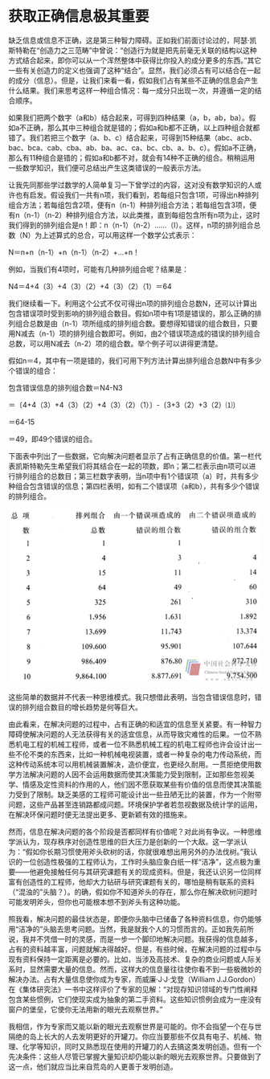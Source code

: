 # 获取正确信息极其重要

缺乏信息或信息不正确，这是第三种智力障碍。正如我们前面讨论过的，阿瑟·凯斯特勒在“创造力之三范畴”中曾说：“创造行为就是把先前毫无关联的结构以这种方式结合起来，即你可以从一个浑然整体中获得比你投入的成分更多的东西。”其它一些有关创造力的定义也强调了这种“结合”。显然，我们必须占有可以结合在一起的成分（信息）。但是，让我们来看一看，假如我们占有某些不正确的信息会产生什么结果。我们来思考这样一种组合情况：每一成分只出现一次，并遵循一定的结合顺序。

如果我们把两个数字（a和b）结合起来，可得到四种结果（a，b，ab，ba）。假如a不正确，那么其中三种组合就是错的；假如a和b都不正确，以上四种组合就都错了。我们若把三个数字（a、b、c）结合起来，可得到15种结果（abc、acb、bac、bca、cab、cba、ab、ba、ac、ca、bc、cb、a、b、c）。假如a不正确，那么有11种组合是错的；假如a和b都不对，就会有14种不正确的组合。稍稍运用一些数学知识，我们便可总结出产生这类错误的一般表示方法。

让我先同那些学过数学的人简单复习一下曾学过的内容，这对没有数学知识的人或许也有启发。假设我们一共有n项，我们看到，若每组只包含1项，可得出n种排列组合方法；若每组包含2项，便有n（n-1）种排列组合方法；若每组包含3项，便有n（n-1）（n-2）种排列组合方法，以此类推，直到每组包含所有n项为止，这时我们得到的排列组合是n！即：n（n-1）（n-2）……（I）。这样，n项的排列组合总数（N）为上述算式的总合，可以用这样一个数学公式表示：

N＝n+n（n-1）+n（n-1）（n-2）+…+n！

例如，当我们有4项时，可能有几种排列组合呢？结果是：

N4＝4+4（3）+4（3）（2）+4（3）（2）（1）＝64

我们继续看一下。利用这个公式不仅可得出n项的排列组合总数N，还可以计算出包含错误项时受到影响的排列组合数目。假如n项中有1项是错误的，那么正确的排列组合总数是由（n-1）项所组成的排列组合数。要想得知错误的组合数目，只要用N减去（n-1）项的排列组合数即可。例如，由2个错误项造成的错误的排列组合总数，可以用N减去（n-2）项的组合数。举个例子可以讲得更清楚。

假如n＝4，其中有一项是错的，我们可用下列方法计算出排列组合总数N中有多少个错误的组合：

包含错误信息的排列组合数＝N4-N3

＝〔4+4（3）+4（3）（2）+4（3）（2）（1）〕-〔3+3（2）+3（2）⑴〕

＝64-15

＝49，即49个错误的组合。

下面表中列出了一些数据，它向解决问题者显示了占有正确信息的价值。第一栏代表凯斯特勒先生希望我们将其结合在一起的项数，即n；第二栏表示由n项可以进行排列组合的总数目；第三栏数字表明，当n项中有1个错误项（a）时，共有多少种组合包含错误的信息；第四栏表明，如有二个错误项（a和b），共有多少个错误的排列组合。

![](c5-2.jpg)

这些简单的数据并不代表一种思维模式。我只想借此表明，当包含错误信息时，错误的排列组合数目的增长趋势是何等巨大。

由此看来，在解决问题的过程中，占有正确的和适宜的信息至关紧要。有一种智力障碍使解决问题的人无法获得有关的适宜信息，从而导致灾难性的后果。一位不熟悉机电工程的机械工程师，或者一位不熟悉机械工程的机电工程师也许会设计出一些不伦不类的东西来，比如一种机械电视装置，或者一种复杂的电力传动系统，而这种传动系统本可以用机械装置解决，造价便宜，也更经久耐用。一贯拒绝使用数学方法解决问题的人因不会运用数据而使其决策能力受到限制，正如那些忽视美学、情感及定性资料的作用的人，他们因不愿获取某些有价值的信息而使其决策能力受到了限制。缺乏美感的工程师可能设计出一些丑陋无比的装置，作为一个附带问题，这些产品甚至连销路都成问题。环境保护学者若忽视数据及统计学的运用，在解决环保问题时便无法提出更多、更新颖有效的措施来。

然而，信息在解决问题的各个阶段是否都同样有价值呢？对此尚有争议。一种思维学派认为，现存秩序对创造性思维的巨大压力是创新的一个大敌。这一学派认为：“假如你长期习惯使用斧头砍树的话，你就很难想出用另外的办法伐树。”我认识的一位创造性极强的工程师认为，工作时头脑应象白纸一样“洁净”，这点极为重要——他避免接触任何与其研究课题有关的现成资料。但是，我还认识另一位同样富有创造性的工程师，他却大力钻研与研究课题有关的，哪怕是稍有联系的资料（“混浊的”头脑？）。的确，假如你不知道斧头的存在，那么你在解决砍树问题时可能发明斧头，但你也可能根本想不到斧头有这种功能。

照我看，解决问题的最佳状态是，即便你头脑中已储备了各种资料信息，你仍能够用“洁净的”头脑去思考问题。当然，我是就我个人的习惯而言的。正如我先前所说，我并不凭借一时的灵感，而是一步一个脚印地解决问题。我获得的信息越多，占有的资料越丰富，问题就解决得越好。但是，有些时候，在解决问题的过程中与现有资料保持一定距离是必要的。比如，当涉及高技术、复杂的商业问题或人际关系时，显然需要大量的信息。然而，这样大的信息量往往使你看不到一些极微妙的解决办法。占有大量信息使你成为专家，而威廉·J·J·戈登（William J.J.Gordon）在《集体研究法》一书中这样评价了专家的见解：“对现存知识领域的专门性阐释包含某些惯例，它们使现实成为抽象的第二手资料。这些知识惯例会成为一座没有窗户的堡垒，它使你无法用新的眼光去观察世界。”

我相信，作为专家而又能以新的眼光去观察世界是可能的。你不会指望一个在与世隔绝的岛上长大的人去发明更好的开罐刀。你应当要那些不仅具有电子、机械、物理、化学等知识，同时又熟悉现在使用的开罐刀的人去搞这类发明创造。但有一个先决条件：这些人尽管已掌握大量知识却仍能以新的眼光去观察世界。只要做到了这一点，他们就应当比来自荒岛的人更善于发明创造。